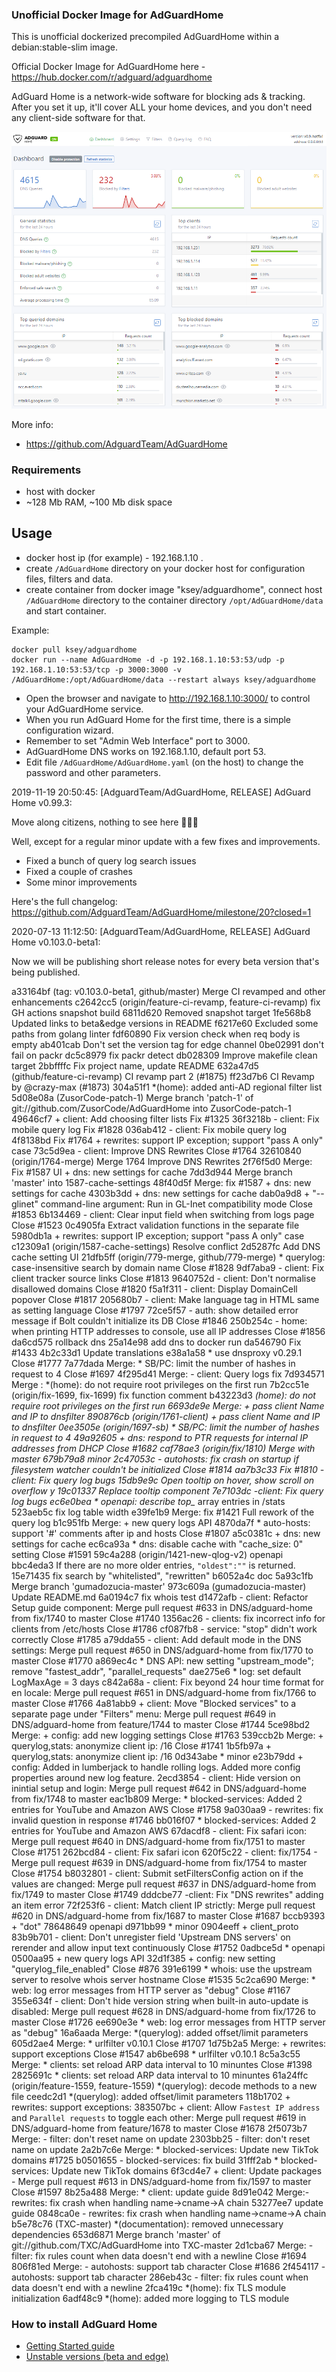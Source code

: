 ### Unofficial Docker Image for AdGuardHome
This is unofficial dockerized precompiled AdGuardHome within a debian:stable-slim image.

Official Docker Image for AdGuardHome here - https://hub.docker.com/r/adguard/adguardhome

AdGuard Home is a network-wide software for blocking ads & tracking. After you set it up, it'll cover ALL your home devices, and you don't need any client-side software for that.

![AdGuardHome](https://raw.githubusercontent.com/MrKsey/AdGuardHome/master/adh.PNG)

More info:
- https://github.com/AdguardTeam/AdGuardHome

### Requirements

* host with docker
* ~128 Mb RAM, ~100 Mb disk space 

## Usage

* docker host ip (for example) - 192.168.1.10 .
* create ```/AdGuardHome``` directory on your docker host for configuration files, filters and data.
* create container from docker image "ksey/adguardhome", connect host ```/AdGuardHome``` directory to the container directory ```/opt/AdGuardHome/data``` and start container.

Example:
```
docker pull ksey/adguardhome
docker run --name AdGuardHome -d -p 192.168.1.10:53:53/udp -p 192.168.1.10:53:53/tcp -p 3000:3000 -v /AdGuardHome:/opt/AdGuardHome/data --restart always ksey/adguardhome
```

* Open the browser and navigate to http://192.168.1.10:3000/ to control your AdGuardHome service.
* When you run AdGuard Home for the first time, there is a simple configuration wizard.
* Remember to set "Admin Web Interface" port to 3000.
* AdGuardHome DNS works on 192.168.1.10, default port 53.
* Edit file ```/AdGuardHome/AdGuardHome.yaml``` (on the host) to change the password and other parameters.



























































































































2019-11-19 20:50:45: [AdguardTeam/AdGuardHome, RELEASE] AdGuard Home v0.99.3:

Move along citizens, nothing to see here 👮‍♂️🤚

Well, except for a regular minor update with a few fixes and improvements.

* Fixed a bunch of query log search issues
* Fixed a couple of crashes
* Some minor improvements

Here's the full changelog:
https://github.com/AdguardTeam/AdGuardHome/milestone/20?closed=1















































































































































































































2020-07-13 11:12:50: [AdguardTeam/AdGuardHome, RELEASE] AdGuard Home v0.103.0-beta1:

Now we will be publishing short release notes for every beta version that's being published.

a33164bf (tag: v0.103.0-beta1, github/master) Merge CI revamped and other enhancements
c2642cc5 (origin/feature-ci-revamp, feature-ci-revamp) fix GH actions snapshot build
6811d620 Removed snapshot target
1fe568b8 Updated links to beta&edge versions in README
f6217e60 Excluded some paths from golang linter
fdf60890 Fix version check when req body is empty
ab401cab Don't set the version tag for edge channel
0be02991 don't fail on packr
dc5c8979 fix packr detect
db028309 Improve makefile clean target
2bbffffc Fix project name, update README
632a47d5 (github/feature-ci-revamp) CI revamp part 2 (#1875)
ff23d7b6 CI Revamp by @crazy-max (#1873)
304a51f1 *(home): added anti-AD regional filter list
5d08e08a (ZusorCode-patch-1) Merge branch 'patch-1' of git://github.com/ZusorCode/AdGuardHome into ZusorCode-patch-1
49646cf7 + client: Add choosing filter lists Fix #1325
36f3218b - client: Fix mobile query log Fix #1828
036ab412 - client: Fix mobile query log
4f8138bd Fix #1764 + rewrites: support IP exception; support "pass A only" case
73c5d9ea - client: Improve DNS Rewrites Close #1764
32610840 (origin/1764-merge) Merge 1764 Improve DNS Rewrites
2f76f5d0 Merge: Fix #1587 UI + dns: new settings for cache
7dd3d944 Merge branch 'master' into 1587-cache-settings
48f40d5f Merge: fix #1587 + dns: new settings for cache
4303b3dd + dns: new settings for cache
dab0a9d8 + "--glinet" command-line argument: Run in GL-Inet compatibility mode Close #1853
6b134469 - client: Clear input field when switching from logs page Close #1523
0c4905fa Extract validation functions in the separate file
5980db1a + rewrites: support IP exception; support "pass A only" case
c12309a1 (origin/1587-cache-settings) Resolve conflict
2d5287fc Add DNS cache setting UI
21dfb5ff (origin/779-merge, github/779-merge) * querylog: case-insensitive search by domain name Close #1828
9df7aba9 - client: Fix client tracker source links Close #1813
9640752d - client: Don't normalise disallowed domains Close #1820
f5a1f311 - client: Display DomainCell popover Close #1817
205680b7 - client: Make language tag in HTML same as setting language Close #1797
72ce5f57 - auth: show detailed error message if Bolt couldn't initialize its DB Close #1846
250b254c - home: when printing HTTP addresses to console, use all IP addresses Close #1856
da6cd575 rollback dns
25a14e98 add dns to docker run
da546790 Fix #1433
4b2c33d1 Update translations
e38a1a58 * use dnsproxy v0.29.1 Close #1777
7a77dada Merge: * SB/PC: limit the number of hashes in request to 4 Close #1697
4f295d41 Merge: - client: Query logs fix
7d934571 Merge : *(home): do not require root privileges on the first run
7b2cc51e (origin/fix-1699, fix-1699) fix function comment
b43223d3 *(home): do not require root privileges on the first run
6693de9e Merge: + pass client Name and IP to dnsfilter
890876cb (origin/1761-client) + pass client Name and IP to dnsfilter
0ee3505e (origin/1697-sb) * SB/PC: limit the number of hashes in request to 4
49a92605 + dns: respond to PTR requests for internal IP addresses from DHCP Close #1682
caf78ae3 (origin/fix/1810) Merge with master
679b79a8 minor
2c47053c - autohosts: fix crash on startup if filesystem watcher couldn't be initialized Close #1814
aa7b3c33 Fix #1810 - client: Fix query log bugs
15db9e9c Open tooltip on hover, show scroll on overflow y
19c01337 Replace tooltip component
7e7103dc -client: Fix query log bugs
ec6e0bea * openapi: describe top_* array entries in /stats
523aeb5c fix log table width
e39fe1b9 Merge: fix #1421 Full rework of the query log
b1c951fb Merge: + new query logs API
4870da7f * auto-hosts: support '#' comments after ip and hosts Close #1807
a5c0381c + dns: new settings for cache
ec6ca93a * dns: disable cache with "cache_size: 0" setting Close #1591
59c4a288 (origin/1421-new-qlog-v2) openapi
bbc4eda3 If there are no more older entries, `"oldest":""` is returned.
15e71435 fix search by "whitelisted", "rewritten"
b6052a4c doc
5a93c1fb Merge branch 'gumadozucia-master'
973c609a (gumadozucia-master) Update README.md
6a0194c7 fix whois test
d1472afb - client: Refactor Setup guide component: Merge pull request #633 in DNS/adguard-home from fix/1740 to master Close #1740
1356ac26 - clients: fix incorrect info for clients from /etc/hosts Close #1786
cf087fb8 - service: "stop" didn't work correctly Close #1785
a79dda55 - client: Add default mode in the DNS settings: Merge pull request #650 in DNS/adguard-home from fix/1770 to master Close #1770
a869ec4c * DNS API: new setting "upstream_mode"; remove "fastest_addr", "parallel_requests"
dae275e6 * log: set default LogMaxAge = 3 days
c842a68a - client: Fix beyond 24 hour time format for en locale: Merge pull request #651 in DNS/adguard-home from fix/1766 to master Close #1766
4a81abb9 + client: Move "Blocked services" to a separate page under "Filters" menu: Merge pull request #649 in DNS/adguard-home from feature/1744 to master Close #1744
5ce98bd2 Merge: + config: add new logging settings Close #1763
539ccb2b Merge: + querylog,stats: anonymize client ip: /16 Close #1741
1b5fb97a + querylog,stats: anonymize client ip: /16
0d343abe * minor
e23b79dd + config: Added in lumberjack to handle rolling logs. Added more config properties around new log feature.
2ecd3854 - client: Hide version on inintial setup and login: Merge pull request #642 in DNS/adguard-home from fix/1748 to master
eac1b809 Merge: * blocked-services: Added 2 entries for YouTube and Amazon AWS Close #1758
9a030aa9 - rewrites: fix invalid question in response #1746
bb016f07 * blocked-services: Added 2 entries for YouTube and Amazon AWS
67dacdf8 - client: Fix safari icon: Merge pull request #640 in DNS/adguard-home from fix/1751 to master Close #1751
262bcd84 - client: Fix safari icon
620f5c22 - client: fix/1754 - Merge pull request #639 in DNS/adguard-home from fix/1754 to master Close #1754
b8032801 - client: Submit setFiltersConfig action on if the values are changed: Merge pull request #637 in DNS/adguard-home from fix/1749 to master Close #1749
dddcbe77 -client: Fix "DNS rewrites" adding an item error
72f253f6 - client: Match client IP strictly: Merge pull request #620 in DNS/adguard-home from fix/1687 to master Close #1687
bccb9393 + "dot"
78648649 openapi
d971bb99 * minor
0904eeff + client_proto
83b9b701 - client: Don't unregister field 'Upstream DNS servers' on rerender and allow input text continuously Close #1752
0adbce5d * openapi
0500aa95 + new query logs API
32d1f385 + config: new setting "querylog_file_enabled" Close #876
391e6199 * whois: use the upstream server to resolve whois server hostname Close #1535
5c2ca690 Merge: * web: log error messages from HTTP server as "debug" Close #1167
355e634f - client: Don't hide version string when built-in auto-update is disabled: Merge pull request #628 in DNS/adguard-home from fix/1726 to master Close #1726
ee690e3e * web: log error messages from HTTP server as "debug"
16a6aada Merge: *(querylog): added offset/limit parameters
605d2ae4 Merge: * urlfilter v0.10.1 Close #1707
1d75b2a5 Merge: + rewrites: support exceptions Close #1547
ab6be698 * urlfilter v0.10.1
8c5a3c55 Merge: * clients: set reload ARP data interval to 10 minuntes Close #1398
2825691c * clients: set reload ARP data interval to 10 minuntes
61a24ffc (origin/feature-1559, feature-1559) *(querylog): decode methods to a new file
ceedc2d1 *(querylog): added offset/limit parameters
118b1702 + rewrites: support exceptions:
383507bc + client: Allow `Fastest IP address` and `Parallel requests` to toggle each other: Merge pull request #619 in DNS/adguard-home from feature/1678 to master Close #1678
2f5073b7 Merge: - filter: don't reset name on update
2303bb25 - filter: don't reset name on update
2a2b7c6e Merge: * blocked-services: Update new TikTok domains #1725
b0501655 - blocked-services: fix build
31fff2ab * blocked-services: Update new TikTok domains
6f3cd4e7 + client: Update packages - Merge pull request #613 in DNS/adguard-home from fix/1597 to master Close #1597
8b25a488 Merge: * client: update guide
8d91e042 Merge:- rewrites: fix crash when handling name->cname->A chain
53277ee7 update guide
0848ca0e - rewrites: fix crash when handling name->cname->A chain
b5e78c76 (TXC-master) *(documentation): removed unnecessary dependencies
653d6871 Merge branch 'master' of git://github.com/TXC/AdGuardHome into TXC-master
2d1cba67 Merge: - filter: fix rules count when data doesn't end with a newline Close #1694
806f81ed Merge: - autohosts: support tab character Close #1686
2f454117 - autohosts: support tab character
286eb43c - filter: fix rules count when data doesn't end with a newline
2fca419c *(home): fix TLS module initialization
6adf48c9 *(home): added more logging to TLS module

### How to install AdGuard Home

* [Getting Started guide](https://github.com/AdguardTeam/AdGuardHome/wiki/Getting-Started)
* [Unstable versions (beta and edge)](https://github.com/AdguardTeam/AdGuardHome#test-unstable-versions)
